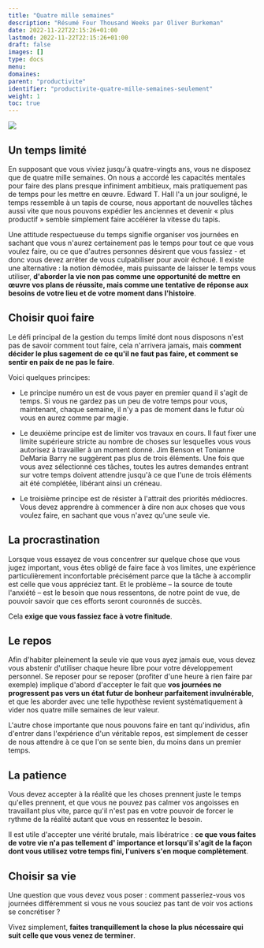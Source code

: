 ```yaml
---
title: "Quatre mille semaines"
description: "Résumé Four Thousand Weeks par Oliver Burkeman"
date: 2022-11-22T22:15:26+01:00
lastmod: 2022-11-22T22:15:26+01:00
draft: false
images: []
type: docs
menu:
domaines:
parent: "productivite"
identifier: "productivite-quatre-mille-semaines-seulement"
weight: 1
toc: true
---
```


<a href="https://www.amazon.fr/gp/product/B07X3DH41F?ie=UTF8&psc=1&linkCode=li2&tag=blog-straumat-21&linkId=079dd89c214fa39ee03712c20def427f&language=fr_FR&ref_=as_li_ss_il" target="_blank"><img border="0" src="//ws-eu.amazon-adsystem.com/widgets/q?_encoding=UTF8&ASIN=B07X3DH41F&Format=_SL160_&ID=AsinImage&MarketPlace=FR&ServiceVersion=20070822&WS=1&tag=blog-straumat-21&language=fr_FR" ></a><img src="https://ir-fr.amazon-adsystem.com/e/ir?t=blog-straumat-21&language=fr_FR&l=li2&o=8&a=B07X3DH41F" width="1" height="1" border="0" alt="" style="border:none !important; margin:0px !important;" />

## Un temps limité

En supposant que vous viviez jusqu'à quatre-vingts ans, vous ne disposez que de quatre mille semaines. On nous a accordé
les capacités mentales pour faire des plans presque infiniment ambitieux, mais pratiquement pas de temps pour les mettre
en œuvre. Edward T. Hall l'a un jour souligné, le temps ressemble à un tapis de course, nous apportant de nouvelles
tâches aussi vite que nous pouvons expédier les anciennes et devenir « plus productif » semble simplement faire
accélérer la vitesse du tapis.

Une attitude respectueuse du temps signifie organiser vos journées en sachant que vous n'aurez certainement pas le temps
pour tout ce que vous voulez faire, ou ce que d'autres personnes désirent que vous fassiez - et donc vous devez arrêter
de vous culpabiliser pour avoir échoué. Il existe une alternative : la notion démodée, mais puissante de laisser le
temps vous utiliser, **d'aborder la vie non pas comme une opportunité de mettre en œuvre vos plans de réussite, mais
comme une tentative de réponse aux besoins de votre lieu et de votre moment dans l'histoire**.

## Choisir quoi faire

Le défi principal de la gestion du temps limité dont nous disposons n'est pas de savoir comment tout faire, cela
n'arrivera jamais, mais **comment décider le plus sagement de ce qu'il ne faut pas faire, et comment se sentir en paix
de ne pas le faire**.

Voici quelques principes:

- Le principe numéro un est de vous payer en premier quand il s'agit de temps. Si vous ne gardez pas un peu de votre
  temps pour vous, maintenant, chaque semaine, il n'y a pas de moment dans le futur où vous en aurez comme par magie.

- Le deuxième principe est de limiter vos travaux en cours. Il faut fixer une limite supérieure stricte au nombre de
  choses sur lesquelles vous vous autorisez à travailler à un moment donné. Jim Benson et Tonianne DeMaria Barry ne
  suggèrent pas plus de trois éléments. Une fois que vous avez sélectionné ces tâches, toutes les autres
  demandes entrant sur votre temps doivent attendre jusqu'à ce que l'une de trois éléments ait été complétée, libérant
  ainsi un créneau.

- Le troisième principe est de résister à l'attrait des priorités médiocres. Vous devez apprendre à commencer à dire non
  aux choses que vous voulez faire, en sachant que vous n'avez qu'une seule vie.

## La procrastination

Lorsque vous essayez de vous concentrer sur quelque chose que vous jugez important, vous êtes obligé de faire face à vos
limites, une expérience particulièrement inconfortable précisément parce que la tâche à accomplir est celle que vous
appréciez tant. Et le problème – la source de toute l'anxiété – est le besoin que nous ressentons, de notre point de
vue, de pouvoir savoir que ces efforts seront couronnés de succès.

Cela **exige que vous fassiez face à votre finitude**.

## Le repos

Afin d'habiter pleinement la seule vie que vous ayez jamais eue, vous devez vous abstenir d'utiliser chaque heure libre
pour votre développement personnel. Se reposer pour se reposer (profiter d'une heure à rien faire par exemple) implique
d'abord d'accepter le fait que **vos journées ne progressent pas vers un état futur de bonheur parfaitement
invulnérable**, et que les aborder avec une telle hypothèse revient systématiquement à vider nos quatre
mille semaines de leur valeur.

L'autre chose importante que nous pouvons faire en tant qu'individus, afin d'entrer dans l'expérience d'un véritable
repos, est simplement de cesser de nous attendre à ce que l'on se sente bien, du moins dans un premier temps.

## La patience

Vous devez accepter à la réalité que les choses prennent juste le temps qu'elles prennent, et que vous ne pouvez pas
calmer vos angoisses en travaillant plus vite, parce qu'il n'est pas en votre pouvoir de forcer le rythme de la réalité
autant que vous en ressentez le besoin.

Il est utile d'accepter une vérité brutale, mais libératrice : **ce que vous faites de votre vie n'a pas tellement d'
importance et lorsqu'il s'agit de la façon dont vous utilisez votre temps fini, l'univers s'en moque complètement**.

## Choisir sa vie

Une question que vous devez vous poser : comment passeriez-vous vos journées différemment si vous ne vous souciez pas
tant de voir vos actions se concrétiser ?

Vivez simplement, **faites tranquillement la chose la plus nécessaire qui suit celle que vous venez de terminer**.